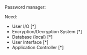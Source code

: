 Password manager:

Need:

- User I/O		                 [*]
- Encryption/Decryption System [*]
- Database (local)		         [*]	
- User Interface	             [*]
- Application Controller       [*]	
